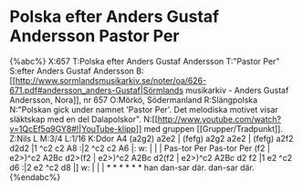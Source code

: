 # Polska efter Anders Gustaf Andersson Pastor Per

{%abc%}
X:657
T:Polska efter Anders Gustaf Andersson
T:"Pastor Per"
S:efter Anders Gustaf Andersson
B:[[http://www.sormlandsmusikarkiv.se/noter/oa/626-671.pdf#andersson_anders-Gustaf|Sörmlands musikarkiv - Anders Gustaf Andersson, Nora]], nr 657
O:Mörkö, Södermanland
R:Slängpolska
N:"Polskan gick under namnet 'Pastor Per'. Det melodiska motivet visar släktskap med en del Dalapolskor". 
N:[[http://www.youtube.com/watch?v=1QcEf5q9GY8#!|YouTube-klipp]] med gruppen [[Grupper/Tradpunkt]]. 
Z:Nils L
M:3/4
L:1/16
K:Ddor
A4 (a2g2) a2e2 | (fefg) a2g2 a2e2 | (fefg) a2f2 d2d2 |1 ^c2 c2 A8 :|2 ^c2 c2 A6 |:
w: | | | Pas-tor Per Pas-tor Per
(f2 | e2>)^c2 A2Bc d2>(f2 | e2>)^c2 A2Bc d2(f2 | e2>)^c2 A2Bc d2 f2 |1 e2 ^c2 d6 :|2 e2 ^c2 d8 |]
w: | | | * * * * * * han dan-sar där. dan-sar där.
{%endabc%}
